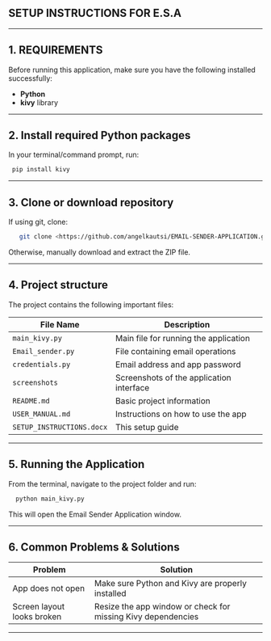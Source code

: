 ## SETUP INSTRUCTIONS FOR E.S.A

---
## 1. REQUIREMENTS
Before running this application, make sure you have the following installed successfully:

* **Python** 
* **kivy** library

---
## 2. Install required Python packages
In your terminal/command prompt, run:

```bash
 pip install kivy
```
---

## 3. Clone or download repository
If using git, clone:

```bash
   git clone <https://github.com/angelkautsi/EMAIL-SENDER-APPLICATION.git>
```
Otherwise, manually download and extract the ZIP file.

---

## 4. Project structure
The project contains the following important files:

| File Name                 | Description                              |
|---------------------------|------------------------------------------|
| `main_kivy.py`            | Main file for running the application    |
| `Email_sender.py`         | File containing email operations         |
| `credentials.py`          | Email address and app password           |
| `screenshots`             | Screenshots of the application interface |
| `README.md`               | Basic project information                |
| `USER_MANUAL.md`          | Instructions on how to use the app       |
| `SETUP_INSTRUCTIONS.docx` | This setup guide                         |

---
## 5. Running the Application

From the terminal, navigate to the project folder and run:

```bash
  python main_kivy.py
```

This will open the Email Sender Application window.

---
## 6. Common Problems & Solutions

| Problem            | Solution                                                     |
| ------------------ |--------------------------------------------------------------|
| App does not open  | Make sure Python and Kivy are properly installed             |
| Screen layout looks broken | Resize the app window or check for missing Kivy dependencies |

---

